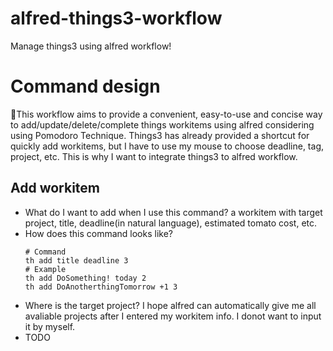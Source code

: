 # alfred-things3-workflow
Manage things3 using alfred workflow!

# Command design
This workflow aims to provide a convenient, easy-to-use and concise way to add/update/delete/complete things workitems using alfred considering using Pomodoro Technique. Things3 has already provided a shortcut for quickly add workitems, but I have to use my mouse to choose deadline, tag, project, etc. This is why I want to integrate things3 to alfred workflow.
## Add workitem

- What do I want to add when I use this command?
  a workitem with target project, title, deadline(in natural language), estimated tomato cost, etc.
- How does this command looks like?
  ```shell
  # Command
  th add title deadline 3
  # Example
  th add DoSomething! today 2
  th add DoAnotherthingTomorrow +1 3
  ``` 
- Where is the target project?
  I hope alfred can automatically give me all avaliable projects after I entered my workitem info. I donot want to input it by myself.
- TODO